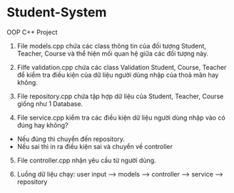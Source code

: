 # Student-System

OOP C++ Project

1. File models.cpp chứa các class thông tin của đối tượng Student, Teacher, Course và thể hiện mối quan hệ giữa các đối tượng này.

2. Filfe validation.cpp chứa các class Validation Student, Course, Teacher để kiểm tra điều kiện của dữ liệu người dùng nhập của thoả mãn hay không.

3. File repository.cpp chứa tập hợp dữ liệu của Student, Teacher, Course giống như 1 Database.

4. File service.cpp kiểm tra các điều kiện dữ liệu người dùng nhập vào có đúng hay không?

-   Nếu đúng thì chuyển đến repository.
-   Nếu sai thì in ra điều kiện sai và chuyển về controller

5. File controller.cpp nhận yêu cầu từ người dùng.

6. Luồng dữ liệu chạy:
   user input --> models --> controller --> service --> repository
